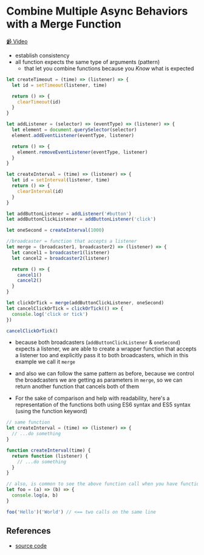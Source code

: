 # Combine Multiple Async Behaviors with a Merge Function

[📹 Video](https://egghead.io/lessons/egghead-combine-multiple-async-behaviors-with-a-merge-function-9197a499)

- establish consistency
- all function expects the same type of arguments (pattern)
  - that let you combine functions because you _Know_ what is expected

```javascript
let createTimeout = (time) => (listener) => {
  let id = setTimeout(listener, time)

  return () => {
    clearTimeout(id)
  }
}

let addListener = (selector) => (eventType) => (listener) => {
  let element = document.querySelector(selector)
  element.addEventListener(eventType, listener)

  return () => {
    element.removeEventListener(eventType, listener)
  }
}

let createInterval = (time) => (listener) => {
  let id = setInterval(listener, time)
  return () => {
    clearInterval(id)
  }
}

let addButtonListener = addListener('#button')
let addButtonClickListener = addButtonListener('click')

let oneSecond = createInterval(1000)

//broadcaster = function that accepts a listener
let merge = (broadcaster1, broadcaster2) => (listener) => {
  let cancel1 = broadcaster1(listener)
  let cancel2 = broadcaster2(listener)

  return () => {
    cancel1()
    cancel2()
  }
}

let clickOrTick = merge(addButtonClickListener, oneSecond)
let cancelClickOrTick = clickOrTick(() => {
  console.log('click or tick')
})

cancelClickOrTick()
```

- because both broadcasters (`addButtonClickListener` & `oneSecond`) expects a listener, we are able to create a wrapper function that accepts a listener too and explicitly pass it to both broadcasters, which in this example we call it `merge`
- and also we can follow the same pattern as before, because we control the broadcasters we are getting as parameters in `merge`, so we can return another function that cancels both of them

- For the sake of comparison and help with readability, here's a representation of the functions both using ES6 syntax and ES5 syntax (using the function keyword)

```js
// same function
let createInterval = (time) => (listener) => {
  // ...do something
}

function createInterval(time) {
  return function (listener) {
    // ...do something
  }
}

// also, is common to see the above function call when you have functions that return functions
let foo = (a) => (b) => {
  console.log(a, b)
}

foo('Hello')('World') // <== two calls on the same line
```

## References

- [source code](https://github.com/johnlindquist/crafting-functions/blob/merge/src/index.js)
